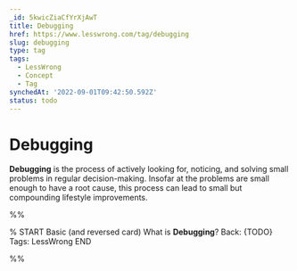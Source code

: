 ```yaml
---
_id: 5kwicZiaCfYrXjAwT
title: Debugging
href: https://www.lesswrong.com/tag/debugging
slug: debugging
type: tag
tags:
  - LessWrong
  - Concept
  - Tag
synchedAt: '2022-09-01T09:42:50.592Z'
status: todo
---
```


# Debugging

**Debugging** is the process of actively looking for, noticing, and solving small problems in regular decision-making. Insofar at the problems are small enough to have a root cause, this process can lead to small but compounding lifestyle improvements.


%%

% START
Basic (and reversed card)
What is **Debugging**?
Back: {TODO}
Tags: LessWrong
END
<!--ID: 1663157010310-->


%%
	

